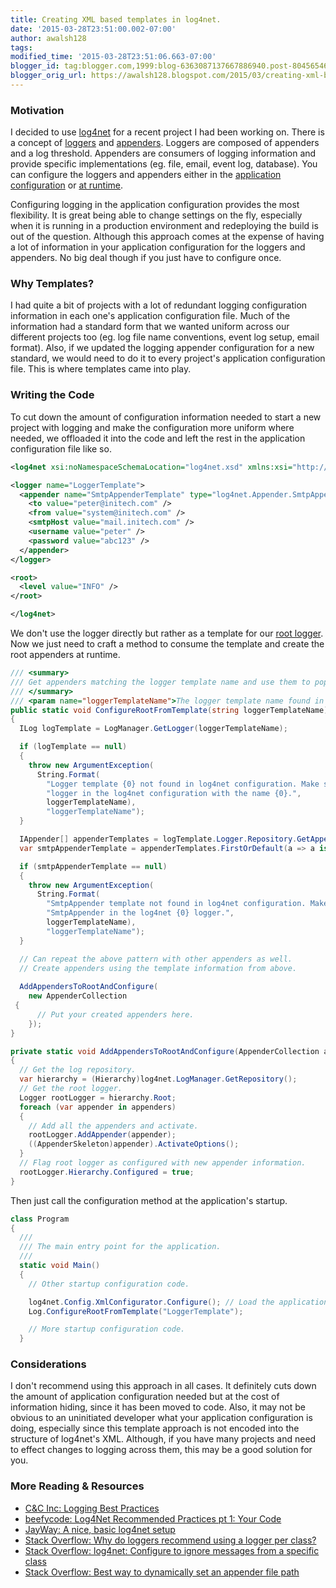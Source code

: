 ```yaml
---
title: Creating XML based templates in log4net.
date: '2015-03-28T23:51:00.002-07:00'
author: awalsh128
tags: 
modified_time: '2015-03-28T23:51:06.663-07:00'
blogger_id: tag:blogger.com,1999:blog-6363087137667886940.post-8045654665469421599
blogger_orig_url: https://awalsh128.blogspot.com/2015/03/creating-xml-based-templates-in-log4net.html
---
```


### Motivation

I decided to use [log4net](https://logging.apache.org/log4net/) for a
recent project I had been working on. There is a concept of
[loggers](https://logging.apache.org/log4net/release/manual/configuration.html#loggers)
and
[appenders](https://logging.apache.org/log4net/release/manual/configuration.html#appenders).
Loggers are composed of appenders and a log threshold. Appenders are
consumers of logging information and provide specific implementations
(eg. file, email, event log, database). You can configure the loggers
and appenders either in the [application
configuration](https://logging.apache.org/log4net/release/manual/configuration.html)
or [at runtime](http://www.roelvanlisdonk.nl/?p=723).

Configuring logging in the application configuration provides the most
flexibility. It is great being able to change settings on the fly,
especially when it is running in a production environment and
redeploying the build is out of the question. Although this approach
comes at the expense of having a lot of information in your application
configuration for the loggers and appenders. No big deal though if you
just have to configure once.

### Why Templates?

I had quite a bit of projects with a lot of redundant logging
configuration information in each one\'s application configuration file.
Much of the information had a standard form that we wanted uniform
across our different projects too (eg. log file name conventions, event
log setup, email format). Also, if we updated the logging appender
configuration for a new standard, we would need to do it to every
project\'s application configuration file. This is where templates came
into play.

### Writing the Code

To cut down the amount of configuration information needed to start a
new project with logging and make the configuration more uniform where
needed, we offloaded it into the code and left the rest in the
application configuration file like so.

``` xml
<log4net xsi:noNamespaceSchemaLocation="log4net.xsd" xmlns:xsi="http://www.w3.org/2001/XMLSchema-instance">

<logger name="LoggerTemplate">
  <appender name="SmtpAppenderTemplate" type="log4net.Appender.SmtpAppender">
    <to value="peter@initech.com" />
    <from value="system@initech.com" />
    <smtpHost value="mail.initech.com" />
    <username value="peter" />
    <password value="abc123" />
  </appender>
</logger>

<root>
  <level value="INFO" />
</root>

</log4net>
```

We don\'t use the logger directly but rather as a template for our [root
logger](https://logging.apache.org/log4net/release/manual/configuration.html#root).
Now we just need to craft a method to consume the template and create
the root appenders at runtime.

``` csharp
/// <summary>
/// Get appenders matching the logger template name and use them to populate the root appenders at runtime.
/// </summary>
/// <param name="loggerTemplateName">The logger template name found in the application configuration.</param>
public static void ConfigureRootFromTemplate(string loggerTemplateName)
{
  ILog logTemplate = LogManager.GetLogger(loggerTemplateName);

  if (logTemplate == null)
  {
    throw new ArgumentException(
      String.Format(
        "Logger template {0} not found in log4net configuration. Make sure there is an " +
        "logger in the log4net configuration with the name {0}.",
        loggerTemplateName),
        "loggerTemplateName");
  }

  IAppender[] appenderTemplates = logTemplate.Logger.Repository.GetAppenders();
  var smtpAppenderTemplate = appenderTemplates.FirstOrDefault(a => a is SmtpAppender) as SmtpAppender;

  if (smtpAppenderTemplate == null)
  {
    throw new ArgumentException(
      String.Format(
        "SmtpAppender template not found in log4net configuration. Make sure there is an " +
        "SmtpAppender in the log4net {0} logger.",
        loggerTemplateName),
        "loggerTemplateName");
  }

  // Can repeat the above pattern with other appenders as well.
  // Create appenders using the template information from above.
  
  AddAppendersToRootAndConfigure(
    new AppenderCollection 
 {
      // Put your created appenders here.
    });
}

private static void AddAppendersToRootAndConfigure(AppenderCollection appenders)
{
  // Get the log repository.
  var hierarchy = (Hierarchy)log4net.LogManager.GetRepository();
  // Get the root logger.
  Logger rootLogger = hierarchy.Root;
  foreach (var appender in appenders)
  {
    // Add all the appenders and activate.
    rootLogger.AddAppender(appender);
    ((AppenderSkeleton)appender).ActivateOptions();
  }
  // Flag root logger as configured with new appender information.
  rootLogger.Hierarchy.Configured = true;
}
```

Then just call the configuration method at the application\'s startup.

``` csharp
class Program
{
  /// 
  /// The main entry point for the application.
  /// 
  static void Main()
  {
    // Other startup configuration code.

    log4net.Config.XmlConfigurator.Configure(); // Load the application configuration information.
    Log.ConfigureRootFromTemplate("LoggerTemplate");

    // More startup configuration code.
  }
```

### Considerations

I don\'t recommend using this approach in all cases. It definitely cuts
down the amount of application configuration needed but at the cost of
information hiding, since it has been moved to code. Also, it may not be
obvious to an uninitiated developer what your application configuration
is doing, especially since this template approach is not encoded into
the structure of log4net\'s XML. Although, if you have many projects and
need to effect changes to logging across them, this may be a good
solution for you.

### More Reading & Resources

-   [C&C Inc: Logging Best
    Practices](http://c2.com/cgi/wiki?LoggingBestPractices)
-   [beefycode: Log4Net Recommended Practices pt 1: Your
    Code](http://www.beefycode.com/post/Log4Net-Recommended-Practices-pt-1-Your-Code.aspx)
-   [JayWay: A nice, basic log4net
    setup](http://www.jayway.com/2011/06/13/a-nice-basic-log4net-setup/)
-   [Stack Overflow: Why do loggers recommend using a logger per
    class?](http://stackoverflow.com/questions/3143929/why-do-loggers-recommend-using-a-logger-per-class)
-   [Stack Overflow: log4net: Configure to ignore messages from a
    specific
    class](http://stackoverflow.com/questions/5504148/log4net-configure-to-ignore-messages-from-a-specific-class)
-   [Stack Overflow: Best way to dynamically set an appender file
    path](http://stackoverflow.com/questions/571876/best-way-to-dynamically-set-an-appender-file-path)

